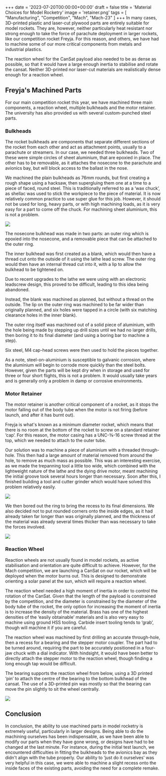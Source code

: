 +++
date = '2023-07-20T00:00:00+00:00'
draft = false
title = 'Material Choices for Model Rocketry'
image = 'retainer.png'
tags = [
    "Manufacturing",
    "Competition",
    "Mach",
    "Mach-23"
]
+++
In many cases, 3D-printed plastic and laser-cut plywood parts are entirely suitable for model rockets. They are, however, neither particularly heat resistant nor strong enough to take the force of parachute deployment in larger rockets, like our competition rocket Freyja. For this reason, and others, we have had to machine some of our more critical components from metals and industrial plastics.

The reaction wheel for the CanSat payload also needed to be as dense as possible, so that it would have a large enough inertia to stabilise and rotate the cansat. Neither 3D-printed nor laser-cut materials are realistically dense enough for a reaction wheel.
## Freyja's Machined Parts

For our main competition rocket this year, we have machined three main components, a reaction wheel, multiple bulkheads and the motor retainer. The university has also provided us with several custom-punched steel parts.
### Bulkheads

The rocket bulkheads are components that separate different sections of the rocket from each other and act as attachment points, usually to a parachute or streamers. In our case, we needed three bulkheads. Two of these were simple circles of sheet aluminium, that are epoxied in place. The other has to be removable, as it attaches the nosecone to the parachute and avionics bay, but will block access to the ballast in the nose.

We machined the plain bulkheads as 76mm rounds, but first creating a rough shape using a hacksaw, then supergluing them one at a time to a piece of faced, round steel. This is traditionally referred to as a ‘wax chuck’, as shellac was used to stick the workpiece to the piece of material. It is now relatively common practice to use super glue for this job. However, it should not be used for long, heavy parts, or with high machining loads, as it is very easy for a part to come off the chuck. For machining sheet aluminium, this is not a problem.

![](bulkhead.png)

The nosecone bulkhead was made in two parts: an outer ring which is epoxied into the nosecone, and a removable piece that can be attached to the outer ring.

The inner bulkhead was first created as a blank, which would then have a thread cut onto the outside of it using the lathe lead screw. The outer ring would then have an internal thread cut into it, with a lip to allow the bulkhead to be tightened on.

Due to recent upgrades to the lathe we were using with an electronic leadscrew design, this proved to be difficult, leading to this idea being abandoned. 

Instead, the blank was machined as planned, but without a thread on the outside. The lip on the outer ring was machined to be far wider than originally planned, and six holes were tapped in a circle (with six matching clearance holes in the inner blank). 

The outer ring itself was machined out of a solid piece of aluminium, with the hole being made by stepping up drill sizes until we had no larger drills, then boring it to its final diameter (and using a boring bar to machine a step). 

Six steel, M4 cap-head screws were then used to hold the pieces together.

As a note, steel-on-aluminium is susceptible to galvanic corrosion, where the aluminium will begin to corrode more quickly than the steel bolts. However, given the parts will be kept dry when in storage and used for three or four short flights, this is not a problem. It would usually take years and is generally only a problem in damp or corrosive environments.
### Motor Retainer

The motor retainer is another critical component of a rocket, as it stops the motor falling out of the body tube when the motor is not firing (before launch, and after it has burnt out).

Freyja is what's known as a minimum diameter rocket, which means that there is no room at the bottom of the rocket to screw on a standard retainer ‘cap’. For this reason, the motor casing has a UNC-⅜-16 screw thread at the top, which we needed to attach to the outer tube. 

Our solution was to machine a piece of aluminium with a threaded through-hole. This then had a large amount of material removed from around the hole, to remove as much mass as possible. This was an interesting exercise, as we made the trepanning tool a little too wide, which combined with the lightweight nature of the lathe and the dying drive motor, meant machining the initial groove took several hours longer than necessary. Soon after this, I finished building a tool and cutter grinder which would have solved this problem relatively easily.

![](retainer_on_lathe.png)

We then bored out the ring to bring the recess to its final dimensions. We also decided not to put rounded corners onto the inside edges, as it had already taken far longer than was originally planned, and the thickness of the material was already several times thicker than was necessary to take the forces involved.

![](retainer.png)

### Reaction Wheel

Reaction wheels are not usually found in model rockets, as active stabilisation and orientation are quite difficult to achieve. However, for the Mach competition, we are launching a CanSat on our rocket, which will be deployed when the motor burns out. This is designed to demonstrate orienting a solar panel at the sun, which will require a reaction wheel.

The reaction wheel needed a high moment of inertia in order to control the rotation of the CanSat. Given that the length of the payload is constrained by the competition, and the diameter is constrained by the diameter of the body tube of the rocket, the only option for increasing the moment of inertia is to increase the density of the material. Brass has one of the highest densities of the ‘easily obtainable’ materials and is also very easy to machine using ground HSS tooling. Carbide insert tooling tends to ‘grab’, though will machine it if you are careful.

The reaction wheel was machined by first drilling an accurate through-hole, then a recess for a bearing and the stepper motor coupler. The part had to be turned around, requiring the part to be accurately positioned in a four-jaw chuck with a dial indicator. With hindsight, it would have been better to directly attach the stepper motor to the reaction wheel, though finding a long enough tap would be difficult.

The bearing supports the reaction wheel from below, using a 3D printed ‘pin’ to attach the centre of the bearing to the bottom bulkhead of the cansat. The use of a 3D-printed pin was mostly so that the bearing can move the pin slightly to sit the wheel centrally.

![](cansat.png)
## Conclusion

In conclusion, the ability to use machined parts in model rocketry is extremely useful, particularly in larger designs. Being able to do the machining ourselves has been indispensable, as we have been able to modify our parts when they have gone wrong, or designs have had to be changed at the last minute. For instance, during the initial test launch, we encountered difficulties in fitting the bulkheads to the avionics bay as they didn't align with the tube properly. Our ability to ‘just do it ourselves’ was very helpful in this case, we were able to machine a slight recess onto the inside faces of the existing parts, avoiding the need for a complete remake.
